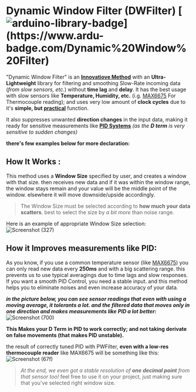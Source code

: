 # Dynamic Window Filter (DWFilter)  [![arduino-library-badge](https://www.ardu-badge.com/badge/Dynamic%20Window%20Filter.svg?)](https://www.ardu-badge.com/Dynamic%20Window%20Filter)

"Dynamic Window Filter" is an <ins>**Innovatiove Method**</ins> with an **Ultra-Lightweight** library for filtering and smoothing Slow-Rate incoming data (*from slow sensors, etc.*) without **time lag** and **delay**.
It has the best usage with slow sensors like **Temperature, Humidity, etc.** (i.g. <ins>MAX6675</ins> For Thermocouple reading); and uses very low amount of **clock cycles** due to it's **simple, but <ins>practical**</ins> function.

It also suppresses unwanted **direction changes** in the input data, making it ready for sensitive measurements like <ins>**PID Systems**</ins> *(as the **D term** is very sensitive to sudden changes)*

**there's few examples below for more declaration:**


## How It Works :
This method uses a **Window Size** specified by user, and creates a window with that size. then receives new data and if it was within the window range, the window stays remain and your value will be the middle point of the window. elsewhere it will move downside/upside accordingly.
> The Window Size must be selected according to **how much your data scatters**. best to select the size by *a bit more* than noise range.

Here is an example of appropriate Window Size selection:
![Screenshot (327)](https://github.com/user-attachments/assets/35326bae-d10e-4c69-9f86-7090400dcd15)

## How it Improves measurements like PID:
As you know, if you use a common temperature sensor (like <ins>MAX6675</ins>) you can only read new data every **250ms** and with a big scattering range. this prevents us to use typical averagings due to time lags and slow responses.
If you want a smooth PID Control, you need a stable input. and this method helps you to eliminate noises and even increase accuracy of your data.

***in the picture below, you can see sensor readings that even with using a moving average, it tolerants a lot. and the filtered data that moves only in one direction and makes measurements like PID a lot better:***
![Screenshot (700)](https://github.com/user-attachments/assets/7b8fa1b4-ed46-4338-a460-00bbd4ee7227)

**__This Makes your D Term in PID to work correctly; and not taking derivate on false movements (that makes PID unstable).__**

the result of correctly tuned PID with PWFilter, **even with a low-res thermocouple reader** like MAX6675 will be something like this:
![Screenshot (67f)](https://github.com/user-attachments/assets/03e7ab2d-6058-4120-9d7c-04bc3792c394)
> *At the end, we even got a stable resolution of **one decimal point** from that sensor too!* feel free to use it on your project, just making sure that you've selected right window size.

